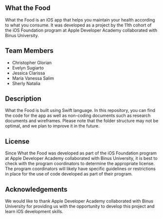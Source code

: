 ## What the Food
What the Food is an iOS app that helps you maintain your health according to what you consume. It was developed as a project by the 11th cohort of the iOS Foundation program at Apple Developer Academy collaborated with Binus University.

## Team Members
- Christopher Glorian
- Evelyn Sugiarto
- Jessica Clarissa
- Maria Vanessa Salim
- Sherly Natalia

## Description
What the Food is built using Swift language. In this repository, you can find the code for the app as well as non-coding documents such as research documents and wireframes. Please note that the folder structure may not be optimal, and we plan to improve it in the future.

## License
Since What the Food was developed as part of the iOS Foundation program at Apple Developer Academy collaborated with Binus University, it is best to check with the program coordinators to determine the appropriate license. The program coordinators will likely have specific guidelines or restrictions in place for the use of code developed as part of their program.

## Acknowledgements
We would like to thank Apple Developer Academy collaborated with Binus University for providing us with the opportunity to develop this project and learn iOS development skills.
